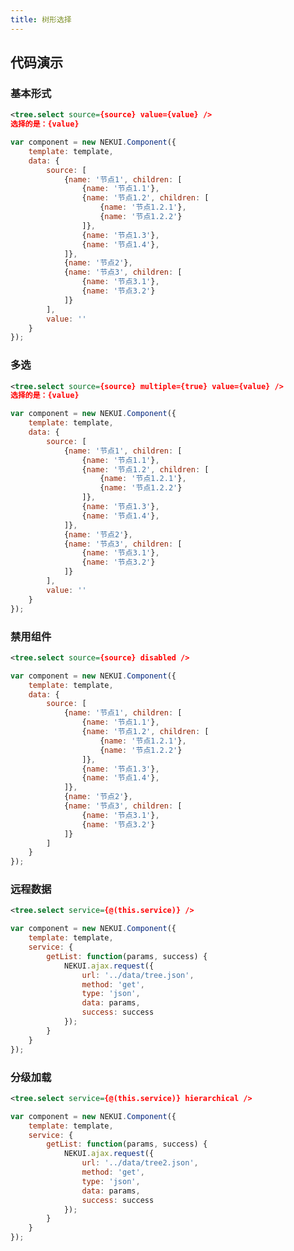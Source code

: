 ```yaml
---
title: 树形选择
---
```


## 代码演示

### 基本形式

<!-- demo_start -->
<div class="m-example"></div>

```xml
<tree.select source={source} value={value} />
选择的是：{value}
```

```javascript
var component = new NEKUI.Component({
    template: template,
    data: {
        source: [
            {name: '节点1', children: [
                {name: '节点1.1'},
                {name: '节点1.2', children: [
                    {name: '节点1.2.1'},
                    {name: '节点1.2.2'}
                ]},
                {name: '节点1.3'},
                {name: '节点1.4'},
            ]},
            {name: '节点2'},
            {name: '节点3', children: [
                {name: '节点3.1'},
                {name: '节点3.2'}
            ]}
        ],
        value: ''
    }
});
```
<!-- demo_end -->

### 多选

<!-- demo_start -->
<div class="m-example"></div>

```xml
<tree.select source={source} multiple={true} value={value} />
选择的是：{value}
```

```javascript
var component = new NEKUI.Component({
    template: template,
    data: {
        source: [
            {name: '节点1', children: [
                {name: '节点1.1'},
                {name: '节点1.2', children: [
                    {name: '节点1.2.1'},
                    {name: '节点1.2.2'}
                ]},
                {name: '节点1.3'},
                {name: '节点1.4'},
            ]},
            {name: '节点2'},
            {name: '节点3', children: [
                {name: '节点3.1'},
                {name: '节点3.2'}
            ]}
        ],
        value: ''
    }
});
```
<!-- demo_end -->

### 禁用组件

<!-- demo_start -->
<div class="m-example"></div>

```xml
<tree.select source={source} disabled />
```

```javascript
var component = new NEKUI.Component({
    template: template,
    data: {
        source: [
            {name: '节点1', children: [
                {name: '节点1.1'},
                {name: '节点1.2', children: [
                    {name: '节点1.2.1'},
                    {name: '节点1.2.2'}
                ]},
                {name: '节点1.3'},
                {name: '节点1.4'},
            ]},
            {name: '节点2'},
            {name: '节点3', children: [
                {name: '节点3.1'},
                {name: '节点3.2'}
            ]}
        ]
    }
});
```
<!-- demo_end -->

### 远程数据

<!-- demo_start -->
<div class="m-example"></div>

```xml
<tree.select service={@(this.service)} />
```

```javascript
var component = new NEKUI.Component({
    template: template,
    service: {
        getList: function(params, success) {
            NEKUI.ajax.request({
                url: '../data/tree.json',
                method: 'get',
                type: 'json',
                data: params,
                success: success
            });
        }
    }
});
```
<!-- demo_end -->

### 分级加载

<!-- demo_start -->
<div class="m-example"></div>

```xml
<tree.select service={@(this.service)} hierarchical />
```

```javascript
var component = new NEKUI.Component({
    template: template,
    service: {
        getList: function(params, success) {
            NEKUI.ajax.request({
                url: '../data/tree2.json',
                method: 'get',
                type: 'json',
                data: params,
                success: success
            });
        }
    }
});
```
<!-- demo_end -->

